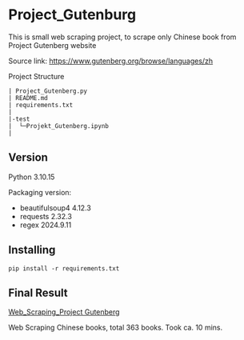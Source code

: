 # Project_Gutenburg
This is small web scraping project, to scrape only Chinese book from Project Gutenberg website

Source link: https://www.gutenberg.org/browse/languages/zh



Project Structure

```
| Project_Gutenberg.py
| README.md
| requirements.txt
|
|-test
|  └─Projekt_Gutenberg.ipynb
|
```



## Version

Python 3.10.15

Packaging version:
- beautifulsoup4 4.12.3
- requests 2.32.3
- regex 2024.9.11

## Installing

```
pip install -r requirements.txt
```

## Final Result
[Web_Scraping_Project Gutenberg](https://youtu.be/4Q1Vo9UVsYs)

Web Scraping Chinese books, total 363 books.
Took ca. 10 mins.


